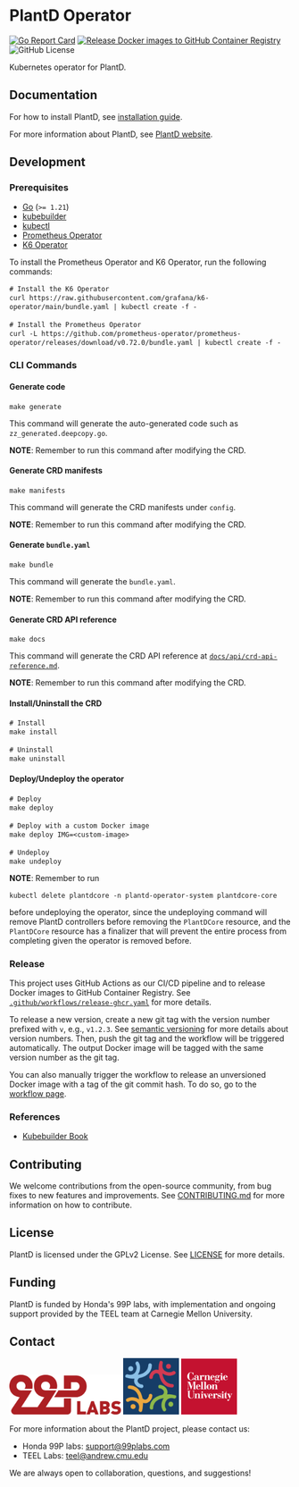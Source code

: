 # PlantD Operator

[![Go Report Card](https://goreportcard.com/badge/github.com/CarnegieMellon-PlantD/PlantD-operator)](https://goreportcard.com/report/github.com/CarnegieMellon-PlantD/PlantD-operator)
[![Release Docker images to GitHub Container Registry](https://github.com/CarnegieMellon-PlantD/PlantD-operator/actions/workflows/release-ghcr.yaml/badge.svg)](https://github.com/CarnegieMellon-PlantD/PlantD-operator/actions/workflows/release-ghcr.yaml)
![GitHub License](https://img.shields.io/github/license/CarnegieMellon-PlantD/PlantD-operator?label=License)

Kubernetes operator for PlantD.

## Documentation

For how to install PlantD, see [installation guide](https://plantd.org/docs/tutorial/installation/).

For more information about PlantD, see [PlantD website](https://plantd.org).

## Development

### Prerequisites

- [Go](https://golang.org/) (`>= 1.21`)
- [kubebuilder](https://book.kubebuilder.io/quick-start.html#installation)
- [kubectl](https://kubernetes.io/docs/tasks/tools/install-kubectl/)
- [Prometheus Operator](https://github.com/prometheus-operator/prometheus-operator)
- [K6 Operator](https://github.com/grafana/k6-operator)

To install the Prometheus Operator and K6 Operator, run the following commands:

```shell
# Install the K6 Operator
curl https://raw.githubusercontent.com/grafana/k6-operator/main/bundle.yaml | kubectl create -f -

# Install the Prometheus Operator
curl -L https://github.com/prometheus-operator/prometheus-operator/releases/download/v0.72.0/bundle.yaml | kubectl create -f -
```

### CLI Commands

#### Generate code

```shell
make generate
```

This command will generate the auto-generated code such as `zz_generated.deepcopy.go`.

**NOTE**: Remember to run this command after modifying the CRD.

#### Generate CRD manifests

```shell
make manifests
```

This command will generate the CRD manifests under `config`.

**NOTE**: Remember to run this command after modifying the CRD.

#### Generate `bundle.yaml`

```shell
make bundle
```

This command will generate the `bundle.yaml`.

**NOTE**: Remember to run this command after modifying the CRD.

#### Generate CRD API reference

```shell
make docs
```

This command will generate the CRD API reference at [`docs/api/crd-api-reference.md`](docs/api/crd-api-reference.md).

**NOTE**: Remember to run this command after modifying the CRD.

#### Install/Uninstall the CRD

```shell
# Install
make install

# Uninstall
make uninstall
```

#### Deploy/Undeploy the operator

```shell
# Deploy
make deploy

# Deploy with a custom Docker image
make deploy IMG=<custom-image>

# Undeploy
make undeploy
```

**NOTE**: Remember to run

```shell
kubectl delete plantdcore -n plantd-operator-system plantdcore-core
```

before undeploying the operator, since the undeploying command will remove PlantD controllers before removing the `PlantDCore` resource, and the `PlantDCore` resource has a finalizer that will prevent the entire process from completing given the operator is removed before.

### Release

This project uses GitHub Actions as our CI/CD pipeline and to release Docker images to GitHub Container Registry. See [`.github/workflows/release-ghcr.yaml`](.github/workflows/release-ghcr.yaml) for more details.

To release a new version, create a new git tag with the version number prefixed with `v`, e.g., `v1.2.3`. See [semantic versioning](https://semver.org/) for more details about version numbers. Then, push the git tag and the workflow will be triggered automatically. The output Docker image will be tagged with the same version number as the git tag.

You can also manually trigger the workflow to release an unversioned Docker image with a tag of the git commit hash. To do so, go to the [workflow page](https://github.com/CarnegieMellon-PlantD/PlantD-operator/actions/workflows/release-ghcr.yaml).

### References

- [Kubebuilder Book](https://book.kubebuilder.io/)

## Contributing

We welcome contributions from the open-source community, from bug fixes to new features and improvements. See [CONTRIBUTING.md](CONTRIBUTING.md) for more information on how to contribute.

## License

PlantD is licensed under the GPLv2 License. See [LICENSE](LICENSE) for more details.

## Funding

PlantD is funded by Honda's 99P labs, with implementation and ongoing support provided by the TEEL team at Carnegie Mellon University.

## Contact

[<img alt="99p Labs" src="./docs/img/99P_Labs_Red_linear.png" width="200">](https://developer.99plabs.io/home/)
[<img alt="TEEL Lab logo" src="./docs/img/teel-logo.png" width="100">](https://teel.cs.cmu.edu)
[<img alt="Carnegie Mellon University" src="./docs/img/cmu-logo.png" width="100">](https://www.cmu.edu)

For more information about the PlantD project, please contact us:

- Honda 99P labs: support@99plabs.com
- TEEL Labs: teel@andrew.cmu.edu

We are always open to collaboration, questions, and suggestions!
